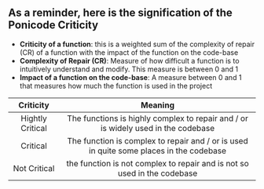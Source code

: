 ## As a reminder, here is the signification of the Ponicode Criticity
- __Criticity of a function__: this is a weighted sum of the complexity of repair (CR) of a function with the impact of the function on the code-base
- __Complexity of Repair (CR)__: Measure of how difficult a function is to intuitively understand and modify. This measure is between 0 and 1
- __Impact of a function on the code-base__: A measure between 0 and 1 that measures how much the function is used in the project

| Criticity | Meaning |
| :---: | :---: |
| Hightly Critical | The functions is highly complex to repair and / or is widely used in the codebase |
| Critical | The function is complex to repair and / or is used in quite some places in the codebase |
| Not Critical | the function is not complex to repair and is not so used in the codebase | 